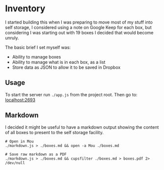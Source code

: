 # Inventory

I started building this when I was preparing to move most of my stuff into self storage, I considered using a note on Google Keep for each box, but considering I was starting out with 19 boxes I decided that would become unruly.

The basic brief I set myself was:

 * Ability to manage boxes
 * Ability to manage what is in each box, as a list
 * Store data as JSON to allow it to be saved in Dropbox

## Usage

To start the server run `./app.js` from the project root. Then go to: [localhost:2693][inventory]

## Markdown

I decided it might be useful to have a markdown output showing the content of all boxes to present to the self storage facility.

```
# Open in Mou
./markdown.js > ./boxes.md && open -a Mou ./boxes.md

# Save raw markdown as a PDF
./markdown.js > ./boxes.md && cupsfilter ./boxes.md > boxes.pdf 2> /dev/null
```

  [inventory]: http://localhost:2693/
